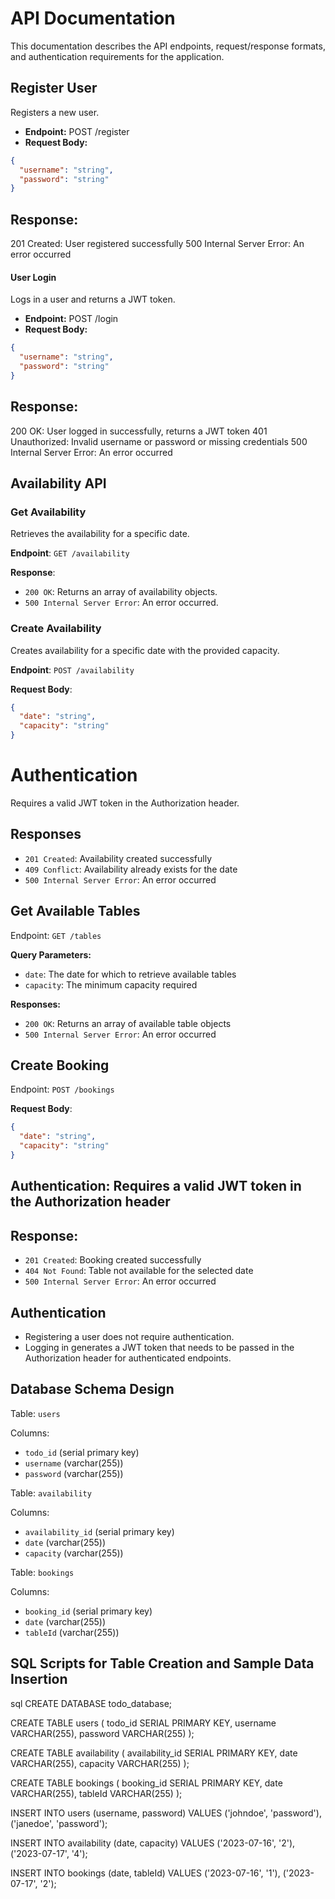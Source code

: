 # API Documentation

This documentation describes the API endpoints, request/response formats, and authentication requirements for the application.

## Register User

Registers a new user.

- **Endpoint:** POST /register
- **Request Body:**

```json
{
  "username": "string",
  "password": "string"
}
```
## Response:
201 Created: User registered successfully
500 Internal Server Error: An error occurred




#### User Login

Logs in a user and returns a JWT token.

- **Endpoint:** POST /login
- **Request Body:**
```json
{
  "username": "string",
  "password": "string"
}
```

## Response:
200 OK: User logged in successfully, returns a JWT token
401 Unauthorized: Invalid username or password or missing credentials
500 Internal Server Error: An error occurred




 ## Availability API

### Get Availability
Retrieves the availability for a specific date.

**Endpoint**: `GET /availability`

**Response**:
- `200 OK`: Returns an array of availability objects.
- `500 Internal Server Error`: An error occurred.

### Create Availability
Creates availability for a specific date with the provided capacity.

**Endpoint**: `POST /availability`

**Request Body**:
```json
{
  "date": "string",
  "capacity": "string"
}
```



# Authentication

Requires a valid JWT token in the Authorization header.

## Responses

* `201 Created`: Availability created successfully
* `409 Conflict`: Availability already exists for the date
* `500 Internal Server Error`: An error occurred

## Get Available Tables

Endpoint: `GET /tables`

**Query Parameters:**

* `date`: The date for which to retrieve available tables
* `capacity`: The minimum capacity required

**Responses:**

* `200 OK`: Returns an array of available table objects
* `500 Internal Server Error`: An error occurred

## Create Booking

Endpoint: `POST /bookings`


**Request Body**:
```json
{
  "date": "string",
  "capacity": "string"
}
```

## Authentication: Requires a valid JWT token in the Authorization header

## Response:

* `201 Created`: Booking created successfully
* `404 Not Found`: Table not available for the selected date
* `500 Internal Server Error`: An error occurred

## Authentication

* Registering a user does not require authentication.
* Logging in generates a JWT token that needs to be passed in the Authorization header for authenticated endpoints.

## Database Schema Design

Table: `users`

Columns:

* `todo_id` (serial primary key)
* `username` (varchar(255))
* `password` (varchar(255))

Table: `availability`

Columns:

* `availability_id` (serial primary key)
* `date` (varchar(255))
* `capacity` (varchar(255))

Table: `bookings`

Columns:

* `booking_id` (serial primary key)
* `date` (varchar(255))
* `tableId` (varchar(255))

## SQL Scripts for Table Creation and Sample Data Insertion

sql
CREATE DATABASE todo_database;

CREATE TABLE users (
  todo_id SERIAL PRIMARY KEY,
  username VARCHAR(255),
  password VARCHAR(255)
);

CREATE TABLE availability (
  availability_id SERIAL PRIMARY KEY,
  date VARCHAR(255),
  capacity VARCHAR(255)
);

CREATE TABLE bookings (
  booking_id SERIAL PRIMARY KEY,
  date VARCHAR(255),
  tableId VARCHAR(255)
);

INSERT INTO users (username, password) VALUES
  ('johndoe', 'password'),
  ('janedoe', 'password');

INSERT INTO availability (date, capacity) VALUES
  ('2023-07-16', '2'),
  ('2023-07-17', '4');

INSERT INTO bookings (date, tableId) VALUES
  ('2023-07-16', '1'),
  ('2023-07-17', '2');